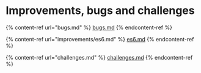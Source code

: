 # Improvements, bugs and challenges

{% content-ref url="bugs.md" %}
[bugs.md](bugs.md)
{% endcontent-ref %}

{% content-ref url="improvements/es6.md" %}
[es6.md](improvements/es6.md)
{% endcontent-ref %}

{% content-ref url="challenges.md" %}
[challenges.md](challenges.md)
{% endcontent-ref %}

